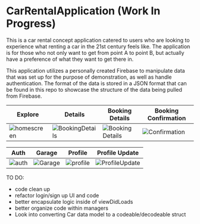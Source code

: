 # CarRentalApplication (Work In Progress)
This is a car rental concept application catered to users who are looking to experience what renting a car in the 21st century feels like. The application is for those who not only want to get from point A to point B, but actually have a preference of what they want to get there in.

This application utilizes a personally created Firebase to manipulate data that was set up for the purpose of demonstration, as well as handle authentication. The format of the data is stored in a JSON format that can be found in this repo to showcase the structure of the data being pulled from Firebase.

Explore | Details | Booking Details | Booking Confirmation
--- | --- | --- |---
![homescreen](https://user-images.githubusercontent.com/18080330/72213338-2f945380-34bb-11ea-89de-746fca29dc28.png) | ![BookingDetails](https://user-images.githubusercontent.com/18080330/72213361-cc56f100-34bb-11ea-8032-724a39965197.png) | ![Booking Details](https://user-images.githubusercontent.com/18080330/72213375-0c1dd880-34bc-11ea-914f-803f0c74b288.png) | ![Confirmation](https://user-images.githubusercontent.com/18080330/72213383-1fc93f00-34bc-11ea-819f-83d958f049f5.png)

Auth | Garage | Profile | Profile Update
--- | --- | --- | ---
![auth](https://user-images.githubusercontent.com/18080330/72213445-ef35d500-34bc-11ea-9b47-0f27ce91bca9.png) | ![Garage](https://user-images.githubusercontent.com/18080330/72213414-78004100-34bc-11ea-9817-1df1abbc04dd.png) | ![profile](https://user-images.githubusercontent.com/18080330/72213416-83536c80-34bc-11ea-9e8f-927ec8aeac0b.png) | ![ProfileUpdate](https://user-images.githubusercontent.com/18080330/72213470-9450ad80-34bd-11ea-99b1-5badff622472.png)

TO DO:
 - code clean up
 - refactor login/sign up UI and code
 - better encapsulate logic inside of viewDidLoads
 - better organize code within managers
 - Look into converting Car data model to a codeable/decodeable struct 
